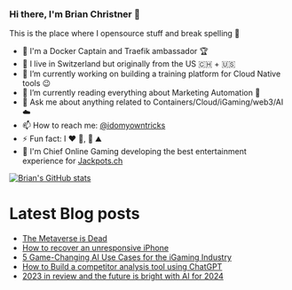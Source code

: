 ### Hi there, I'm Brian Christner 👋
This is the place where I opensource stuff and break spelling :rofl:

- 🐳 I'm a Docker Captain and Traefik ambassador :trophy:
- 📍 I live in Switzerland but originally from the US :switzerland: + :us:
- 🔭 I’m currently working on building a training platform for Cloud Native tools :wink:
- 🌱 I’m currently reading everything about Marketing Automation :book:
- 💬 Ask me about anything related to Containers/Cloud/iGaming/web3/AI :cloud:
- 📫 How to reach me: [@idomyowntricks](https://twitter.com/idomyowntricks)
- ⚡ Fun fact: I :heart: :bicyclist:, :ski: :mountain:
- 🎰 I'm Chief Online Gaming developing the best entertainment experience for [Jackpots.ch](https://www.jackpots.ch/)

[![Brian's GitHub stats](https://github-readme-stats.vercel.app/api?username=vegasbrianc&show_icons=true&theme=dark)](https://github.com/anuraghazra/github-readme-stats)


# Latest Blog posts
<!-- BLOG-POST-LIST:START -->
- [The Metaverse is Dead](https://brianchristner.io/the-metaverse-is-dead/)
- [How to recover an unresponsive iPhone](https://brianchristner.io/how-to-recover-an-unresponsive-iphone/)
- [5 Game-Changing AI Use Cases for the iGaming Industry](https://brianchristner.io/5-game-changing-ai-use-cases-for-the-igaming-industry/)
- [How to Build a competitor analysis tool using ChatGPT](https://brianchristner.io/how-to-build-a-competitor-analysis-tool-using-chatgpt/)
- [2023 in review and the future is bright with AI for 2024](https://brianchristner.io/2023-in-review-and-the-future-is-bright-with-ai-for-2024/)
<!-- BLOG-POST-LIST:END -->
